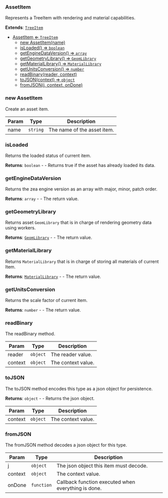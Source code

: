 <a name="AssetItem"></a>

### AssetItem 
Represents a TreeItem with rendering and material capabilities.


**Extends**: <code>[TreeItem](api/SceneTree/TreeItem.md)</code>  

* [AssetItem ⇐ <code>TreeItem</code>](#AssetItem)
    * [new AssetItem(name)](#new-AssetItem)
    * [isLoaded() ⇒ <code>boolean</code>](#isLoaded)
    * [getEngineDataVersion() ⇒ <code>array</code>](#getEngineDataVersion)
    * [getGeometryLibrary() ⇒ <code>GeomLibrary</code>](#getGeometryLibrary)
    * [getMaterialLibrary() ⇒ <code>MaterialLibrary</code>](#getMaterialLibrary)
    * [getUnitsConversion() ⇒ <code>number</code>](#getUnitsConversion)
    * [readBinary(reader, context)](#readBinary)
    * [toJSON(context) ⇒ <code>object</code>](#toJSON)
    * [fromJSON(j, context, onDone)](#fromJSON)

<a name="new_AssetItem_new"></a>

### new AssetItem
Create an asset item.


| Param | Type | Description |
| --- | --- | --- |
| name | <code>string</code> | The name of the asset item. |

<a name="AssetItem+isLoaded"></a>

### isLoaded
Returns the loaded status of current item.


**Returns**: <code>boolean</code> - - Returns true if the asset has already loaded its data.  
<a name="AssetItem+getEngineDataVersion"></a>

### getEngineDataVersion
Returns the zea engine version as an array with major, minor, patch order.


**Returns**: <code>array</code> - - The return value.  
<a name="AssetItem+getGeometryLibrary"></a>

### getGeometryLibrary
Returns asset `GeomLibrary` that is in charge of rendering geometry data using workers.


**Returns**: <code>[GeomLibrary](api/SceneTree/GeomLibrary.md)</code> - - The return value.  
<a name="AssetItem+getMaterialLibrary"></a>

### getMaterialLibrary
Returns `MaterialLibrary` that is in charge of storing all materials of current Item.


**Returns**: <code>[MaterialLibrary](api/SceneTree/MaterialLibrary.md)</code> - - The return value.  
<a name="AssetItem+getUnitsConversion"></a>

### getUnitsConversion
Returns the scale factor of current item.


**Returns**: <code>number</code> - - The return value.  
<a name="AssetItem+readBinary"></a>

### readBinary
The readBinary method.



| Param | Type | Description |
| --- | --- | --- |
| reader | <code>object</code> | The reader value. |
| context | <code>object</code> | The context value. |

<a name="AssetItem+toJSON"></a>

### toJSON
The toJSON method encodes this type as a json object for persistence.


**Returns**: <code>object</code> - - Returns the json object.  

| Param | Type | Description |
| --- | --- | --- |
| context | <code>object</code> | The context value. |

<a name="AssetItem+fromJSON"></a>

### fromJSON
The fromJSON method decodes a json object for this type.



| Param | Type | Description |
| --- | --- | --- |
| j | <code>object</code> | The json object this item must decode. |
| context | <code>object</code> | The context value. |
| onDone | <code>function</code> | Callback function executed when everything is done. |

